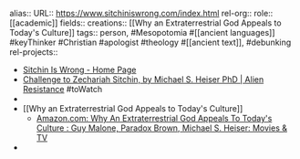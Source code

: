 alias::
URL:: https://www.sitchiniswrong.com/index.html
rel-org::
role:: [[academic]]
fields::
creations:: [[Why an Extraterrestrial God Appeals to Today's Culture]]
tags:: person, #Mesopotomia #[[ancient languages]] #keyThinker #Christian #apologist #theology #[[ancient text]], #debunking
rel-projects::

- [Sitchin Is Wrong - Home Page](https://www.sitchiniswrong.com/index.html)
- [Challenge to Zechariah Sitchin, by Michael S. Heiser PhD | Alien Resistance](http://www.alienresistance.org/challenge-to-zechariah-sitchin-by-michael-s-heiser-phd/) #toWatch
-
- [[Why an Extraterrestrial God Appeals to Today's Culture]]
	- [Amazon.com: Why An Extraterrestrial God Appeals To Today's Culture : Guy Malone, Paradox Brown, Michael S. Heiser: Movies & TV](https://www.amazon.com/dp/B00AVCZ12E)
-
